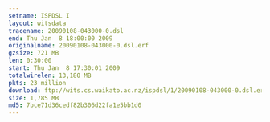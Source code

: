 ```yaml
---
setname: ISPDSL I
layout: witsdata
tracename: 20090108-043000-0.dsl
end: Thu Jan  8 18:00:00 2009
originalname: 20090108-043000-0.dsl.erf
gzsize: 721 MB
len: 0:30:00
start: Thu Jan  8 17:30:01 2009
totalwirelen: 13,180 MB
pkts: 23 million
download: ftp://wits.cs.waikato.ac.nz/ispdsl/1/20090108-043000-0.dsl.erf.gz
size: 1,785 MB
md5: 7bce71d36cedf82b306d22fa1e5bb1d0
---
```

